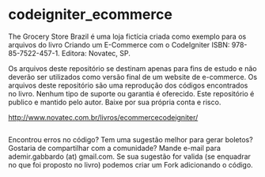 # codeigniter_ecommerce
The Grocery Store Brazil é uma loja fictícia criada como exemplo para os arquivos do livro Criando um E-Commerce com o CodeIgniter ISBN: 978-85-7522-457-1. Editora: Novatec, SP.

Os arquivos deste repositório se destinam apenas para fins de estudo e não deverão ser utilizados como versão final de um website de e-commerce. Os arquivos deste repositório são uma reprodução dos códigos encontrados no livro. Nenhum tipo de suporte ou garantia é oferecido. Este repositório é publico e mantido pelo autor. Baixe por sua própria conta e risco.

http://www.novatec.com.br/livros/ecommercecodeigniter/

<img src="https://ademirgabardo.files.wordpress.com/2016/02/screenshot-2016-02-11-20-29-31.png" alt=""/>

Encontrou erros no código? Tem uma sugestão melhor para gerar boletos? Gostaria de compartilhar com a comunidade? Mande e-mail para ademir.gabbardo (at) gmail.com. Se sua sugestão for valida (se enquadrar no que foi proposto no livro) podemos criar um Fork adicionando o código. 

<img src="http://www.novatec.com.br/livros/ecommercecodeigniter/capa_ampliada9788575224571.jpg" alt=""/>
